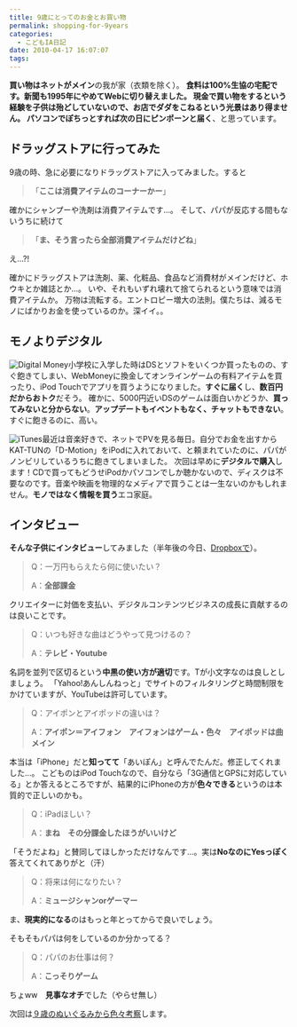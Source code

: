 ```yaml
---
title: 9歳にとってのお金とお買い物
permalink: shopping-for-9years
categories:
  - こどもIA日記
date: 2010-04-17 16:07:07
tags:
---
```


**買い物はネットがメイン**の我が家（衣類を除く）。
**食料は100%**生協の宅配です。新聞も1995年にやめてWebに切り替えました。
**現金で買い物をするという経験**を子供は殆どしていないので、お店でダダをこねるという光景はあり得ません。
**パソコンでぽちっと**すれば次の日に**ピンポーンと届く**、と思っています。
<!-- more -->

## ドラッグストアに行ってみた

9歳の時、急に必要になりドラッグストアに入ってみました。すると

> 「**ここは消費アイテムのコーナーかー**」

確かにシャンプーや洗剤は消費アイテムです...。
そして、パパが反応する間もないうちに続けて

> 「**ま、そう言ったら全部消費アイテムだけどね**」

え...?!

確かにドラッグストアは洗剤、薬、化粧品、食品など消費材がメインだけど、ホウキとか雑誌とか...。
いや、それもいずれ壊れて捨てられるという意味では消費アイテムか。
万物は流転する。エントロピー増大の法則。僕たちは、減るモノにばかりお金を使っているのか。深イイ。。

## モノよりデジタル

![Digital Money](/images/ia-kid/digital-money.png)小学校に入学した時はDSとソフトをいくつか買ったものの、すぐ飽きてしまい、WebMoneyに換金してオンラインゲームの有料アイテムを買ったり、iPod Touchでアプリを買うようになりました。**すぐに届く**し、**数百円だからおトク**だそう。
確かに、5000円近いDSのゲームは面白いかどうか、**買ってみないと分からない**。**アップデートもイベントもなく、チャットもできない**。すぐに飽きるのに、高い。

![iTunes](/images/ia-kid/itunes.png)最近は音楽好きで、ネットでPVを見る毎日。自分でお金を出すからKAT-TUNの「D-Motion」をiPodに入れておいて、と頼まれていたのに、パパがノンビリしているうちに飽きてしまいました。
次回は早めに**デジタルで購入**します！CDで買ってもどうせiPodかパソコンでしか聴かないので、ディスクは不要なのです。音楽や映画を物理的なメディアで買うことは一生ないのかもしれません。**モノではなく情報を買う**エコ家庭。

## インタビュー

**そんな子供にインタビュー**してみました（半年後の今日、[Dropboxで](/news/chat-via-dropbox-with-9years-child/)）。

> Q：一万円もらえたら何に使いたい？
> 
> A：**全部課金**

クリエイターに対価を支払い、デジタルコンテンツビジネスの成長に貢献するのは良いことです。

> Q：いつも好きな曲はどうやって見つけるの？
> 
> A：**テレビ・Youtube**

名詞を並列で区切るという**中黒の使い方が適切**です。Tが小文字なのは良しとしましょう。
「Yahoo!あんしんねっと」でサイトのフィルタリングと時間制限をかけていますが、YouTubeは許可しています。

> Q：アイポンとアイポッドの違いは？
> 
> A：**アイポン＝アイフォン　アイフォンはゲーム・色々　アイポッドは曲メイン**

本当は「iPhone」だと**知ってて**「あいぽん」と呼んでたんだ。修正してくれました...。
こどものはiPod Touchなので、自分なら「3G通信とGPSに対応している」とか答えるところですが、結果的にiPhoneの方が**色々できる**というのは本質的で正しいのかも。

> Q：iPadほしい？
> 
> A：**まね　その分課金したほうがいいけど**

「そうだよね」と賛同してほしかっただけなんです...。実は**NoなのにYesっぽく**答えてくれてありがと（汗）

> Q：将来は何になりたい？
> 
> A：**ミュージシャンorゲーマー**

ま、**現実的になる**のはもっと年とってからで良いでしょう。

そもそもパパは何をしているのか分かってる？

> Q：パパのお仕事は何？
> 
> A：**こっそりゲーム**

ちょww　**見事なオチ**でした（やらせ無し）

次回は[９歳のぬいぐるみから色々考察](/news/standards-by-9yrs/)します。